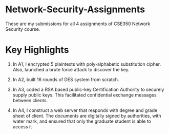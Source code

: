 # Network-Security-Assignments
These are my submissions for all 4 assignments of CSE350 Network Security course.

# Key Highlights
1. In A1, I encrypted 5 plaintexts with poly-alphabetic substitution cipher. Also, launched a brute force attack to discover the key.

2. In A2, built 16 rounds of DES system from scratch. 

3. In A3, coded a RSA based public-key Certification Authority to securely supply public keys. This facilitated confidential exchange messages between clients. 

4. In A4, I construct a web server that responds with degree and grade sheet of client. The documents are digitally signed by authorities, with water mark, and ensured that only the graduate student is able to access it
